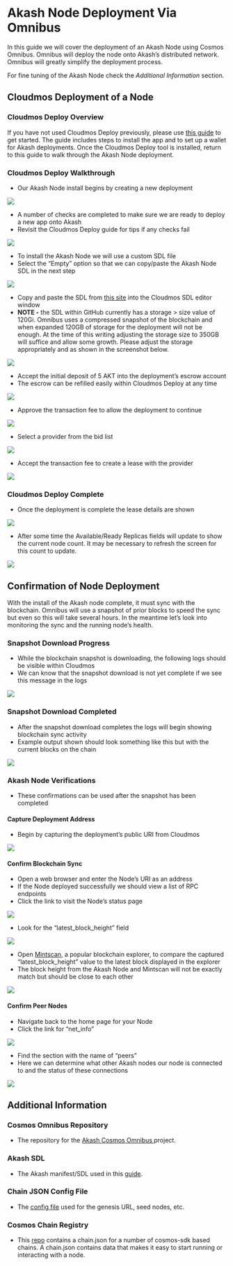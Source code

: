 # Akash Node Deployment Via Omnibus

In this guide we will cover the deployment of an Akash Node using Cosmos Omnibus. Omnibus will deploy the node onto Akash’s distributed network. Omnibus will greatly simplify the deployment process.

For fine tuning of the Akash Node check the _Additional Information_ section.

## Cloudmos Deployment of a Node

### Cloudmos Deploy Overview

If you have not used Cloudmos Deploy previously, please use [this guide](https://docs.akash.network/guides/deploy) to get started. The guide includes steps to install the app and to set up a wallet for Akash deployments. Once the Cloudmos Deploy tool is installed, return to this guide to walk through the Akash Node deployment.

### Cloudmos Deploy Walkthrough

* Our Akash Node install begins by creating a new deployment

![](<../.gitbook/assets/deploymentsHomeScreen (1).png>)

* A number of checks are completed to make sure we are ready to deploy a new app onto Akash
* Revisit the Cloudmos Deploy guide for tips if any checks fail

![](../.gitbook/assets/akashlyticsBaseVerify.png)

* To install the Akash Node we will use a custom SDL file
* Select the “Empty” option so that we can copy/paste the Akash Node SDL in the next step

![](../.gitbook/assets/manifestSelectInitial.png)

* Copy and paste the SDL from [this site](https://github.com/ovrclk/cosmos-omnibus/blob/master/akash/deploy.yml) into the Cloudmos SDL editor window
* **NOTE -** the SDL within GitHub currently has a storage > size value of 120Gi. Omnibus uses a compressed snapshot of the blockchain and when expanded 120GB of storage for the deployment will not be enough. At the time of this writing adjusting the storage size to 350GB will suffice and allow some growth. Please adjust the storage appropriately and as shown in the screenshot below.

![](../.gitbook/assets/sdlWithStorageAdjustment.png)

* Accept the initial deposit of 5 AKT into the deployment’s escrow account
* The escrow can be refilled easily within Cloudmos Deploy at any time

![](<../.gitbook/assets/acceptDeposit (1) (1) (1) (1) (1) (1) (1) (1).png>)

* Approve the transaction fee to allow the deployment to continue

![](<../.gitbook/assets/transactionFeeDeployAccept (1).png>)

* Select a provider from the bid list

![](<../.gitbook/assets/bidSelect (1).png>)

* Accept the transaction fee to create a lease with the provider

![](<../.gitbook/assets/bidTransactionFee (1).png>)

### Cloudmos Deploy Complete

* Once the deployment is complete the lease details are shown

![](<../.gitbook/assets/deploymentComplete (1) (1) (1) (1) (1) (1).png>)

* After some time the Available/Ready Replicas fields will update to show the current node count. It may be necessary to refresh the screen for this count to update.

![](<../.gitbook/assets/deploymentCounts (1).png>)

## Confirmation of Node Deployment

With the install of the Akash node complete, it must sync with the blockchain. Omnibus will use a snapshot of prior blocks to speed the sync but even so this will take several hours. In the meantime let’s look into monitoring the sync and the running node’s health.

### Snapshot Download Progress

* While the blockchain snapshot is downloading, the following logs should be visible within Cloudmos
* We can know that the snapshot download is not yet complete if we see this message in the logs

![](<../.gitbook/assets/snapshotDownloading (1).png>)

### Snapshot Download Completed

* After the snapshot download completes the logs will begin showing blockchain sync activity
* Example output shown should look something like this but with the current blocks on the chain

![](<../.gitbook/assets/snapshotDownloadComplete (1).png>)

### Akash Node Verifications

* These confirmations can be used after the snapshot has been completed

#### Capture Deployment Address

* Begin by capturing the deployment’s public URI from Cloudmos

![](<../.gitbook/assets/nodeUIR (1).png>)

#### Confirm Blockchain Sync

* Open a web browser and enter the Node’s URI as an address
* If the Node deployed successfully we should view a list of RPC endpoints
* Click the link to visit the Node’s status page

![](<../.gitbook/assets/rpcStatusLink (1) (1) (1) (1) (1) (1) (2).png>)

* Look for the “latest\_block\_height” field

![](../.gitbook/assets/rpcStatusVerification.png)

* Open [Mintscan](https://www.mintscan.io/akash), a popular blockchain explorer, to compare the captured “latest\_block\_height” value to the latest block displayed in the explorer
* The block height from the Akash Node and Mintscan will not be exactly match but should be close to each other

![](<../.gitbook/assets/mintscanBlockHeight (1).png>)

#### Confirm Peer Nodes

* Navigate back to the home page for your Node
* Click the link for “net\_info”

![](<../.gitbook/assets/rpcNetInfoLink (1).png>)

* Find the section with the name of “peers”
* Here we can determine what other Akash nodes our node is connected to and the status of these connections

![](../.gitbook/assets/rpcNetInfoData.png)

## Additional Information

### Cosmos Omnibus Repository

* The repository for the [Akash Cosmos Omnibus ](https://github.com/ovrclk/cosmos-omnibus)project.

### Akash SDL

* The Akash manifest/SDL used in this [guide](https://github.com/ovrclk/cosmos-omnibus/blob/master/akash/deploy.yml).

### Chain JSON Config File

* The [config file](https://raw.githubusercontent.com/ovrclk/net/master/mainnet/meta.json) used for the genesis URL, seed nodes, etc.

### Cosmos Chain Registry

* This [repo](https://github.com/cosmos/chain-registry) contains a chain.json for a number of cosmos-sdk based chains. A chain.json contains data that makes it easy to start running or interacting with a node.
